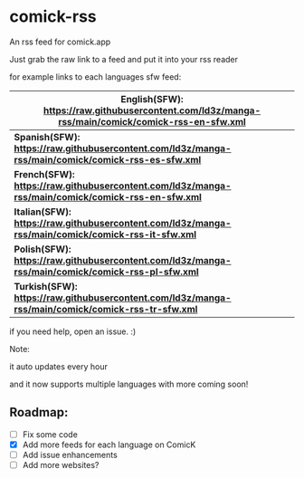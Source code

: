 # comick-rss

An rss feed for comick.app


Just grab the raw link to a feed and put it into your rss reader

for example links to each languages sfw feed: 

| English(SFW): https://raw.githubusercontent.com/ld3z/manga-rss/main/comick/comick-rss-en-sfw.xml |
| ------------------------------------------------------------ |
| **Spanish(SFW): https://raw.githubusercontent.com/ld3z/manga-rss/main/comick/comick-rss-es-sfw.xml** |
| **French(SFW): https://raw.githubusercontent.com/ld3z/manga-rss/main/comick/comick-rss-en-sfw.xml** |
| **Italian(SFW): https://raw.githubusercontent.com/ld3z/manga-rss/main/comick/comick-rss-it-sfw.xml** |
| **Polish(SFW): https://raw.githubusercontent.com/ld3z/manga-rss/main/comick/comick-rss-pl-sfw.xml** |
| **Turkish(SFW): https://raw.githubusercontent.com/ld3z/manga-rss/main/comick/comick-rss-tr-sfw.xml** |

if you need help, open an issue. :)

Note:

it auto updates every hour

and it now supports multiple languages with more coming soon!



## Roadmap:

- [ ] Fix some code
- [x] Add more feeds for each language on ComicK
- [ ] Add issue enhancements
- [ ] Add more websites?
